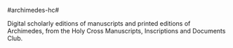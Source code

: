#archimedes-hc#


Digital scholarly editions  of manuscripts and printed editions of Archimedes, from the Holy Cross Manuscripts, Inscriptions and Documents Club.

